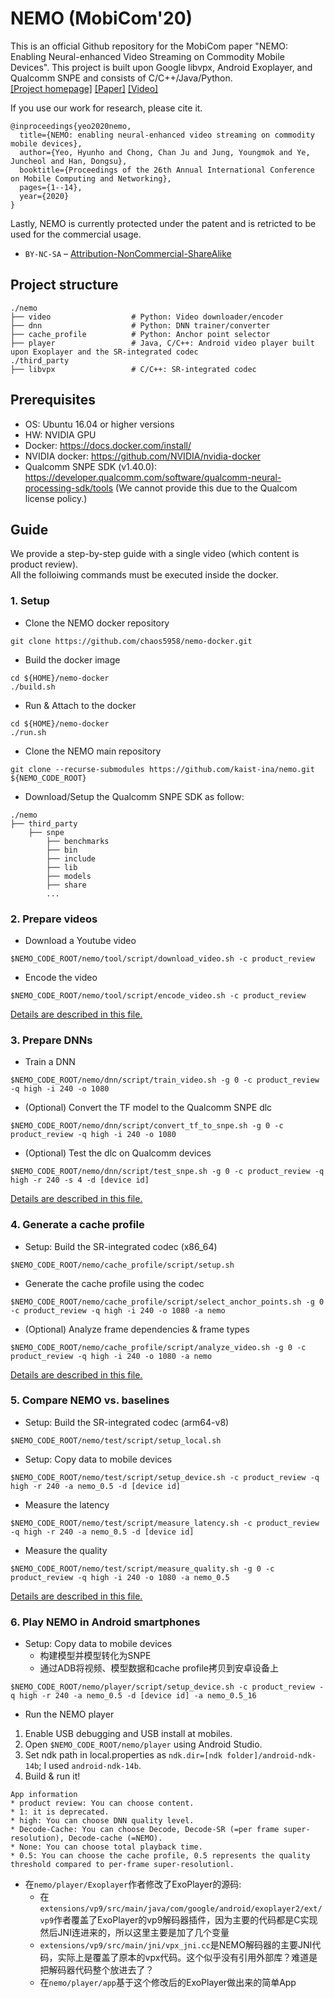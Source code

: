 # NEMO (MobiCom'20)

This is an official Github repository for the MobiCom paper "NEMO: Enabling Neural-enhanced Video Streaming on Commodity Mobile Devices". This project is built upon Google libvpx, Android Exoplayer, and Qualcomm SNPE and consists of C/C++/Java/Python.   
[[Project homepage]](http://ina.kaist.ac.kr/~nemo/) [[Paper]](https://dl.acm.org/doi/10.1145/3372224.3419185) [[Video]](https://www.youtube.com/watch?v=GPHlAUYCk18&ab_channel=ACMSIGMOBILEONLINE)

If you use our work for research, please cite it.
```
@inproceedings{yeo2020nemo,
  title={NEMO: enabling neural-enhanced video streaming on commodity mobile devices},
  author={Yeo, Hyunho and Chong, Chan Ju and Jung, Youngmok and Ye, Juncheol and Han, Dongsu},
  booktitle={Proceedings of the 26th Annual International Conference on Mobile Computing and Networking},
  pages={1--14},
  year={2020}
}
```
Lastly, NEMO is currently protected under the patent and is retricted to be used for the commercial usage.  
* `BY-NC-SA` – [Attribution-NonCommercial-ShareAlike](https://github.com/idleberg/Creative-Commons-Markdown/blob/master/4.0/by-nc-sa.markdown)

## Project structure
```
./nemo
├── video                  # Python: Video downloader/encoder
├── dnn                    # Python: DNN trainer/converter
├── cache_profile          # Python: Anchor point selector
├── player                 # Java, C/C++: Android video player built upon Exoplayer and the SR-integrated codec
./third_party
├── libvpx                 # C/C++: SR-integrated codec
```

## Prerequisites

* OS: Ubuntu 16.04 or higher versions
* HW: NVIDIA GPU
* Docker: https://docs.docker.com/install/
* NVIDIA docker: https://github.com/NVIDIA/nvidia-docker
* Qualcomm SNPE SDK (v1.40.0): https://developer.qualcomm.com/software/qualcomm-neural-processing-sdk/tools 
  (We cannot provide this due to the Qualcom license policy.)

## Guide
We provide a step-by-step guide with a single video (which content is product review).  
All the folloiwing commands must be executed inside the docker. 

### 1. Setup
* Clone the NEMO docker repository
```
git clone https://github.com/chaos5958/nemo-docker.git
```
* Build the docker image 
```
cd ${HOME}/nemo-docker
./build.sh
```
* Run & Attach to the docker
```
cd ${HOME}/nemo-docker
./run.sh
```
* Clone the NEMO main repository
```
git clone --recurse-submodules https://github.com/kaist-ina/nemo.git ${NEMO_CODE_ROOT}
```
* Download/Setup the Qualcomm SNPE SDK as follow:
```
./nemo
├── third_party
    ├── snpe
        ├── benchmarks
        ├── bin
        ├── include
        ├── lib
        ├── models
        ├── share
        ...
```

### 2. Prepare videos

* Download a Youtube video
```
$NEMO_CODE_ROOT/nemo/tool/script/download_video.sh -c product_review
```

* Encode the video 
```
$NEMO_CODE_ROOT/nemo/tool/script/encode_video.sh -c product_review
```
[Details are described in this file.](nemo/tool/README.md)

### 3. Prepare DNNs

* Train a DNN
```
$NEMO_CODE_ROOT/nemo/dnn/script/train_video.sh -g 0 -c product_review -q high -i 240 -o 1080
```

* (Optional) Convert the TF model to the Qualcomm SNPE dlc
```
$NEMO_CODE_ROOT/nemo/dnn/script/convert_tf_to_snpe.sh -g 0 -c product_review -q high -i 240 -o 1080
```

* (Optional) Test the dlc on Qualcomm devices
```
$NEMO_CODE_ROOT/nemo/dnn/script/test_snpe.sh -g 0 -c product_review -q high -r 240 -s 4 -d [device id]
```
[Details are described in this file.](nemo/dnn/README.md)

### 4. Generate a cache profile 

* Setup: Build the SR-integrated codec (x86_64)
```
$NEMO_CODE_ROOT/nemo/cache_profile/script/setup.sh
```

* Generate the cache profile using the codec
```
$NEMO_CODE_ROOT/nemo/cache_profile/script/select_anchor_points.sh -g 0 -c product_review -q high -i 240 -o 1080 -a nemo
```

* (Optional) Analyze frame dependencies & frame types
```
$NEMO_CODE_ROOT/nemo/cache_profile/script/analyze_video.sh -g 0 -c product_review -q high -i 240 -o 1080 -a nemo
```
[Details are described in this file.](nemo/cache_profile/README.md)

### 5. Compare NEMO vs. baselines
* Setup: Build the SR-integrated codec (arm64-v8)
```
$NEMO_CODE_ROOT/nemo/test/script/setup_local.sh 
```
* Setup: Copy data to mobile devices 
```
$NEMO_CODE_ROOT/nemo/test/script/setup_device.sh -c product_review -q high -r 240 -a nemo_0.5 -d [device id]
```
* Measure the latency
```
$NEMO_CODE_ROOT/nemo/test/script/measure_latency.sh -c product_review -q high -r 240 -a nemo_0.5 -d [device id]
```
* Measure the quality
```
$NEMO_CODE_ROOT/nemo/test/script/measure_quality.sh -g 0 -c product_review -q high -i 240 -o 1080 -a nemo_0.5 
```
[Details are described in this file.](nemo/test/README.md)

### 6. Play NEMO in Android smartphones 
* Setup: Copy data to mobile devices
  * 构建模型并模型转化为SNPE
  * 通过ADB将视频、模型数据和cache profile拷贝到安卓设备上
```
$NEMO_CODE_ROOT/nemo/player/script/setup_device.sh -c product_review -q high -r 240 -a nemo_0.5 -d [device id] -a nemo_0.5_16
```
* Run the NEMO player
1. Enable USB debugging and USB install at mobiles.
2. Open `$NEMO_CODE_ROOT/nemo/player` using Android Studio.
3. Set ndk path in local.properties as `ndk.dir=[ndk folder]/android-ndk-14b`; I used `android-ndk-14b`.
4. Build & run it!
```
App information
* product review: You can choose content.
* 1: it is deprecated.
* high: You can choose DNN quality level.
* Decode-Cache: You can choose Decode, Decode-SR (=per frame super-resolution), Decode-cache (=NEMO).
* None: You can choose total playback time.
* 0.5: You can choose the cache profile, 0.5 represents the quality threshold compared to per-frame super-resolutionl.
```

* 在`nemo/player/Exoplayer`作者修改了ExoPlayer的源码:
  * 在`extensions/vp9/src/main/java/com/google/android/exoplayer2/ext/vp9`作者覆盖了ExoPlayer的vp9解码器插件，因为主要的代码都是C实现然后JNI连进来的，所以这里主要是加了几个变量
  * `extensions/vp9/src/main/jni/vpx_jni.cc`是NEMO解码器的主要JNI代码，实际上是覆盖了原本的vpx代码。这个似乎没有引用外部库？难道是把解码器代码整个放进去了？
  * 在`nemo/player/app`基于这个修改后的ExoPlayer做出来的简单App